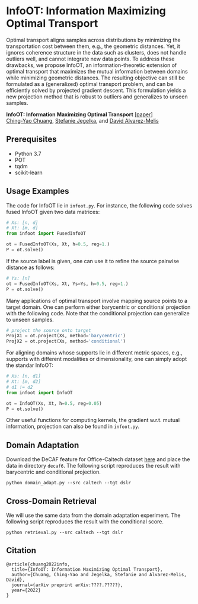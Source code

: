 # InfoOT: Information Maximizing Optimal Transport

Optimal transport aligns samples across distributions by minimizing the transportation cost between them, e.g., the geometric distances. Yet, it ignores coherence structure in the data such as clusters, does not handle outliers well, and cannot integrate new data points. To address these drawbacks, we propose InfoOT, an information-theoretic extension of optimal transport that maximizes the mutual information between domains while minimizing geometric distances. The resulting objective can still be formulated as a (generalized) optimal transport problem, and can be efficiently solved by projected gradient descent. This formulation yields a new projection method that is robust to outliers and generalizes to unseen samples. 


**InfoOT: Information Maximizing Optimal Transport** [[paper]](https://arxiv.org/abs/2007.00224)
<br/>
[Ching-Yao Chuang](https://chingyaoc.github.io/), 
[Stefanie Jegelka](https://people.csail.mit.edu/stefje/), and
[David Alvarez-Melis](https://dmelis.github.io/)
<br/>

## Prerequisites
- Python 3.7 
- POT
- tqdm
- scikit-learn

## Usage Examples
The code for InfoOT lie in `infoot.py`. For instance, the following code solves fused InfoOT given two data matrices:
```python
# Xs: [n, d]
# Xt: [m, d]
from infoot import FusedInfoOT

ot = FusedInfoOT(Xs, Xt, h=0.5, reg=1.)
P = ot.solve()
```
If the source label is given, one can use it to refine the source pairwise distance as follows:
```python
# Ys: [n]
ot = FusedInfoOT(Xs, Xt, Ys=Ys, h=0.5, reg=1.)
P = ot.solve()
```

Many applications of optimal transport involve mapping source points to a target domain. One can perform either barycentric or conditional projection with the following code. Note that the conditional projection can generalize to unseen samples.
```python
# project the source onto target
ProjX1 = ot.project(Xs, method='barycentric')
ProjX2 = ot.project(Xs, method='conditional')
```

For aligning domains whose supports lie in different metric spaces, e.g., supports with different modalities or dimensionality, one can simply adopt the standar InfoOT:
```python
# Xs: [n, d1]
# Xt: [m, d2]
# d1 != d2
from infoot import InfoOT

ot = InfoOT(Xs, Xt, h=0.5, reg=0.05)
P = ot.solve()
```


Other useful functions for computing kernels, the gradient w.r.t. mutual information, projection can also be found in `infoot.py`.

## Domain Adaptation
Download the DeCAF feature for Office-Caltech dataset [here](https://github.com/jindongwang/transferlearning/blob/master/data/dataset.md#office+caltech) and place the data in directory `decaf6`. The following script reproduces the result with barycentric and conditional projection.
```
python domain_adapt.py --src caltech --tgt dslr
```

## Cross-Domain Retrieval
We will use the same data from the domain adaptation experiment. The following script reproduces the result with the conditional score.
```
python retrieval.py --src caltech --tgt dslr
```


## Citation

```
@article{chuang2022info,
  title={InfoOT: Information Maximizing Optimal Transport},
  author={Chuang, Ching-Yao and Jegelka, Stefanie and Alvarez-Melis, David},
  journal={arXiv preprint arXiv:????.?????},
  year={2022}
}
```
